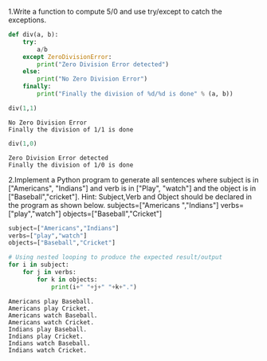 
1.Write a function to compute 5/0 and use try/except to catch the exceptions. 


```python
def div(a, b):
    try:
        a/b
    except ZeroDivisionError:
        print("Zero Division Error detected")
    else:
        print("No Zero Division Error")
    finally:
        print("Finally the division of %d/%d is done" % (a, b))
```


```python
div(1,1)
```

    No Zero Division Error
    Finally the division of 1/1 is done
    


```python
div(1,0)
```

    Zero Division Error detected
    Finally the division of 1/0 is done
    

2.Implement a Python program to generate all sentences where subject is in ["Americans", "Indians"] and verb is in ["Play", "watch"] and the object is in ["Baseball","cricket"]. 
Hint: Subject,Verb and Object should be declared in the program as shown below. 
subjects=["Americans ","Indians"] verbs=["play","watch"] objects=["Baseball","Cricket"] 



```python
subject=["Americans","Indians"]
verbs=["play","watch"]
objects=["Baseball","Cricket"]

# Using nested looping to produce the expected result/output
for i in subject:
    for j in verbs:
        for k in objects:
            print(i+" "+j+" "+k+".")
```

    Americans play Baseball.
    Americans play Cricket.
    Americans watch Baseball.
    Americans watch Cricket.
    Indians play Baseball.
    Indians play Cricket.
    Indians watch Baseball.
    Indians watch Cricket.
    


```python

```


```python

```


```python

```


```python

```


```python

```


```python

```


```python

```


```python

```


```python

```


```python

```


```python

```


```python

```

